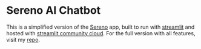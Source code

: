 # Sereno AI Chatbot

This is a simplified version of the [Sereno](https://sereno-rouge.vercel.app/) app, built to run with [streamlit](https://streamlit.io/) and hosted with [streamlit community cloud](https://streamlit.io/cloud). For the full version with all features, visit my [repo](https://github.com/Silicon23/sereno).